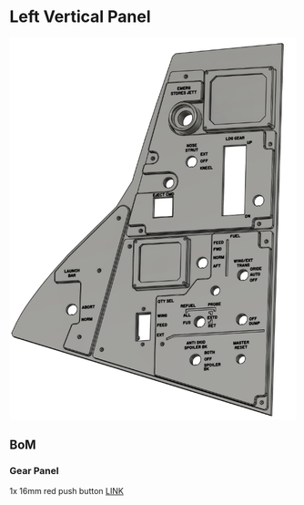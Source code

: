 # Left Vertical Panel

![CAD Example](cad.png)

## BoM

### Gear Panel

1x 16mm red push button [LINK](https://amzn.eu/d/eFpsVKk)

